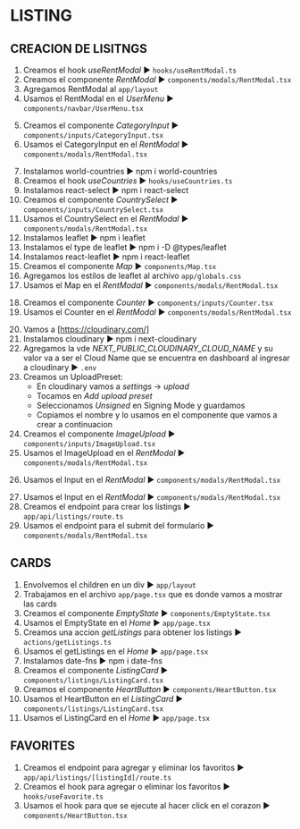 # LISTING
## CREACION DE LISITNGS
1. Creamos el hook *useRentModal* ► `hooks/useRentModal.ts`
2. Creamos el componente *RentModal* ► `components/modals/RentModal.tsx`
3. Agregamos RentModal al `app/layout`
4. Usamos el RentModal en el *UserMenu* ► `components/navbar/UserMenu.tsx`
<!-- CATEGORY -->
5. Creamos el componente *CategoryInput* ► `components/inputs/CategoryInput.tsx`
6. Usamos el CategoryInput en el *RentModal* ► `components/modals/RentModal.tsx`
<!-- LOCATION -->
7. Instalamos world-countries ► npm i world-countries
8. Creamos el hook *useCountries* ► `hooks/useCountries.ts`
9.  Instalamos react-select ► npm i react-select
10. Creamos el componente *CountrySelect* ► `components/inputs/CountrySelect.tsx`
11. Usamos el CountrySelect en el *RentModal* ► `components/modals/RentModal.tsx`
12. Instalamos leaflet ► npm i leaflet
13. Instalamos el type de leaflet ► npm i -D @types/leaflet
14. Instalamos react-leaflet ► npm i react-leaflet
15. Creamos el componente *Map* ► `components/Map.tsx`
16. Agregamos los estilos de leaflet al archivo `app/globals.css`
17. Usamos el Map en el *RentModal* ► `components/modals/RentModal.tsx`
<!-- INFO -->
18. Creamos el componente *Counter* ► `components/inputs/Counter.tsx`
19. Usamos el Counter en el *RentModal* ► `components/modals/RentModal.tsx`
<!-- IMAGES -->
20. Vamos a [https://cloudinary.com/]
21. Instalamos cloudinary ► npm i next-cloudinary
22. Agregamos la vde *NEXT_PUBLIC_CLOUDINARY_CLOUD_NAME* y su valor va a ser el Cloud Name que se encuentra en dashboard al ingresar a cloudinary ► `.env`
23. Creamos un UploadPreset:
    - En cloudinary vamos a *settings* → *upload*
    - Tocamos en *Add upload preset*
    - Seleccionamos *Unsigned* en Signing Mode y guardamos
    - Copiamos el nombre y lo usamos en el componente que vamos a crear a continuacion
24. Creamos el componente *ImageUpload* ► `components/inputs/ImageUpload.tsx`
25. Usamos el ImageUpload en el *RentModal* ► `components/modals/RentModal.tsx`
<!-- DESCRIPTION -->
26. Usamos el Input en el *RentModal* ► `components/modals/RentModal.tsx`
<!-- PRICE -->
27. Usamos el Input en el *RentModal* ► `components/modals/RentModal.tsx`
28. Creamos el endpoint para crear los listings ► `app/api/listings/route.ts`
29. Usamos el endpoint para el submit del formulario ► `components/modals/RentModal.tsx`

## CARDS
1. Envolvemos el children en un div ► `app/layout`
2. Trabajamos en el archivo `app/page.tsx` que es donde vamos a mostrar las cards
3. Creamos el componente *EmptyState* ► `components/EmptyState.tsx`
4. Usamos el EmptyState en el *Home* ► `app/page.tsx`
5. Creamos una accion *getListings* para obtener los listings ► `actions/getListings.ts`
6. Usamos el getListings en el *Home* ► `app/page.tsx`
7. Instalamos date-fns ► npm i date-fns
8. Creamos el componente *ListingCard* ► `components/listings/ListingCard.tsx`
9. Creamos el componente *HeartButton* ► `components/HeartButton.tsx`
10. Usamos el HeartButton en el *ListingCard* ► `components/listings/ListingCard.tsx`
11. Usamos el ListingCard en el *Home* ► `app/page.tsx`

## FAVORITES
1. Creamos el endpoint para agregar y eliminar los favoritos ► `app/api/listings/[listingId]/route.ts`
2. Creamos el hook para agregar o eliminar los favoritos ► `hooks/useFavorite.ts`
3. Usamos el hook para que se ejecute al hacer click en el corazon ► `components/HeartButton.tsx`
